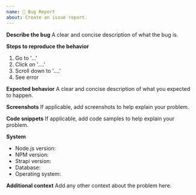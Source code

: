 ```yaml
---
name: 🐛 Bug Report
about: Create an issue report.
---
```


<!--
Hello 👋 Thank you for submitting an issue.

Before you start, please make sure your issue is understandable and reproducible.
To make your issue readable make sure you use valid Markdown syntax.

https://guides.github.com/features/mastering-markdown/
-->

**Describe the bug**
A clear and concise description of what the bug is.

**Steps to reproduce the behavior**
1. Go to '...'
2. Click on '....'
3. Scroll down to '....'
4. See error

**Expected behavior**
A clear and concise description of what you expected to happen.

**Screenshots**
If applicable, add screenshots to help explain your problem.

**Code snippets**
If applicable, add code samples to help explain your problem.

**System**
- Node.js version: <!-- Please ensure you are using the Node LTS version (v10) -->
- NPM version:
- Strapi version: <!-- Please make sure you are on the latest version -->
- Database:
- Operating system:

**Additional context**
Add any other context about the problem here.

